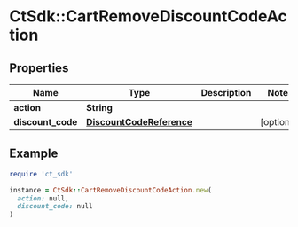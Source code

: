 # CtSdk::CartRemoveDiscountCodeAction

## Properties

| Name | Type | Description | Notes |
| ---- | ---- | ----------- | ----- |
| **action** | **String** |  |  |
| **discount_code** | [**DiscountCodeReference**](DiscountCodeReference.md) |  | [optional] |

## Example

```ruby
require 'ct_sdk'

instance = CtSdk::CartRemoveDiscountCodeAction.new(
  action: null,
  discount_code: null
)
```

